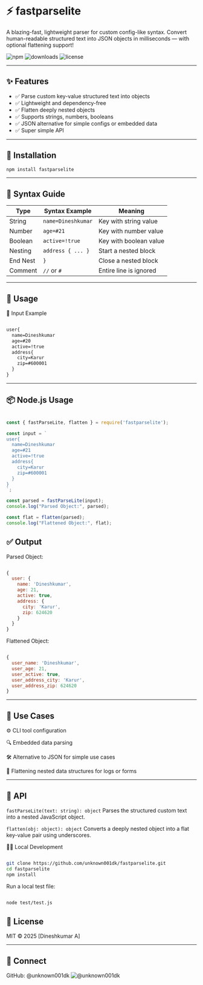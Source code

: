 # ⚡ fastparselite

A blazing-fast, lightweight parser for custom config-like syntax. Convert human-readable structured text into JSON objects in milliseconds — with optional flattening support!

![npm](https://img.shields.io/npm/v/fastparselite)
![downloads](https://img.shields.io/npm/dt/fastparselite)
![license](https://img.shields.io/npm/l/fastparselite)

---

## ✨ Features

- ✅ Parse custom key-value structured text into objects
- ✅ Lightweight and dependency-free
- ✅ Flatten deeply nested objects
- ✅ Supports strings, numbers, booleans
- ✅ JSON alternative for simple configs or embedded data
- ✅ Super simple API

---

## 🚀 Installation

```bash
npm install fastparselite
```

---
## 📄 Syntax Guide

| Type       | Syntax Example       | Meaning                      |
|------------|----------------------|------------------------------|
| String     | `name=Dineshkumar`   | Key with string value        |
| Number     | `age=#21`            | Key with number value        |
| Boolean    | `active=!true`       | Key with boolean value       |
| Nesting    | `address { ... }`    | Start a nested block         |
| End Nest   | `}`                  | Close a nested block         |
| Comment    | `//` or `#`          | Entire line is ignored       |


---

## 🧪 Usage

🔡 Input Example
```txt

user{
  name=Dineshkumar
  age=#20
  active=!true
  address{
    city=Karur
    zip=#600001
  }
}
```

---

## 📦 Node.js Usage


```js

const { fastParseLite, flatten } = require('fastparselite');

const input = `
user{
  name=Dineshkumar
  age=#21
  active=!true
  address{
    city=Karur
    zip=#600001
  }
}
`;

const parsed = fastParseLite(input);
console.log("Parsed Object:", parsed);

const flat = flatten(parsed);
console.log("Flattened Object:", flat);
```

## ✅ Output
Parsed Object:

```js

{
  user: {
    name: 'Dineshkumar',
    age: 21,
    active: true,
    address: {
      city: 'Karur',
      zip: 624620
    }
  }
}
```
Flattened Object:

```js

{
  user_name: 'Dineshkumar',
  user_age: 21,
  user_active: true,
  user_address_city: 'Karur',
  user_address_zip: 624620
}
```

---

## 📂 Use Cases

⚙️ CLI tool configuration

🔍 Embedded data parsing

🛠️ Alternative to JSON for simple use cases

🧩 Flattening nested data structures for logs or forms

---

## 📑 API

`fastParseLite(text: string): object`
Parses the structured custom text into a nested JavaScript object.

`flatten(obj: object): object`
Converts a deeply nested object into a flat key-value pair using underscores.

🧑‍💻 Local Development

```bash

git clone https://github.com/unknown001dk/fastparselite.git
cd fastparselite
npm install
```

Run a local test file:

```bash

node test/test.js
```

## 🪪 License
MIT © 2025 [Dineshkumar A]

---

## 🔗 Connect

GitHub: @unknown001dk
![@unknown001dk](https://github.com/unknown001dk)
